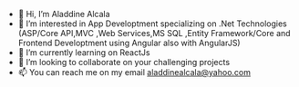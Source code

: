 - 👋 Hi, I’m Aladdine Alcala
- 👀 I’m interested in App Developtment specializing on .Net Technologies (ASP/Core API,MVC ,Web Services,MS SQL ,Entity Framework/Core and Frontend Developtment using Angular also with AngularJS)
- 🌱 I’m currently learning on ReactJs
- 💞️ I’m looking to collaborate on your challenging projects
- 📫 You can reach me on my email aladdinealcala@yahoo.com

<!---
AladdineAlcala/AladdineAlcala is a ✨ special ✨ repository because its `README.md` (this file) appears on your GitHub profile.
You can click the Preview link to take a look at your changes.
--->
